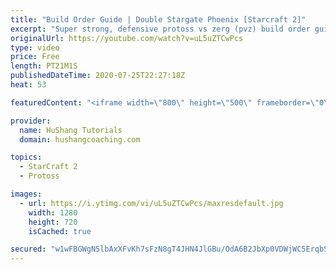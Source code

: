 ```yaml
---
title: "Build Order Guide | Double Stargate Phoenix [Starcraft 2]"
excerpt: "Super strong, defensive protoss vs zerg (pvz) build order guide. This opening is going to give you incredible map control over zerg in the mid-game, letting you scout exactly what is coming your way and making it easy to feel in control of the game. This build also completely owns mutalisk transitions"
originalUrl: https://youtube.com/watch?v=uL5uZTCwPcs
type: video
price: Free
length: PT21M1S
publishedDateTime: 2020-07-25T22:27:18Z
heat: 53

featuredContent: "<iframe width=\"800\" height=\"500\" frameborder=\"0\" src=\"https://www.youtube.com/embed/uL5uZTCwPcs\" allow=\"accelerometer; autoplay; encrypted-media; gyroscope; picture-in-picture\" allowfullscreen></iframe>"

provider:
  name: HuShang Tutorials
  domain: hushangcoaching.com

topics:
  - StarCraft 2
  - Protoss

images:
  - url: https://i.ytimg.com/vi/uL5uZTCwPcs/maxresdefault.jpg
    width: 1280
    height: 720
    isCached: true

secured: "w1wFBGWgN5lbAxXFvKh7sFzN8gT4JHN4JlGBu/OdA6B2JbXp0VDWjWC5ErqbS3worE5TTTaq//cyFROeA1qvnOM1MWEAwjOYj8Lv1L8GP4RQTWoI3hMoQ+MQuTOp9m46pI77IOtJ1bU7mARXsSVvdBeMsJJ/dXi2FSBaGfDAmjN0xleKbaBH7ddsb7LjqxgI+WC1vcH4RosK6Fbm99PbXqdfSJ+AclytimOokbRDg/hOjOLg05nnLk9nUAghMqY47v4bEhQcfhQLOYkOp9fbDe/v+WdmnNcgKHMxt8qTaTum3EtKRGFgN3+fQYOVVSbdS3eEu/G5Wf8lASMDLtLHDU9MYkFVQIBPlHShnq8MZMMw44BRUeaYOW8CzrTin/rOf1wjPKguQLyx57pZjRix+uK77KYIvZeBhD+SvzHxTis=;TsVQzu5cFdqTWcjpYRXAFg=="
---
```


